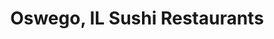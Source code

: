 ---
layout: city
title: Oswego, IL Sushi Restaurants
permalink: /illinois/oswego/
stateAbbr: IL
stateName: Illinois
cityName: Oswego

---